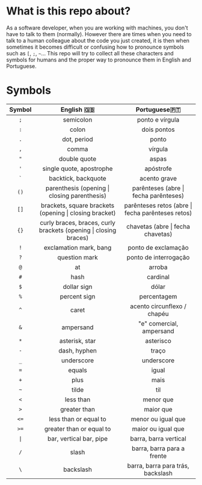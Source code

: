 # What is this repo about?

As a software developer, when you are working with machines, you don't have to talk to them (normally). However there are times when you need to talk to a human colleague about the code you just created, it is then when sometimes it becomes difficult or confusing how to pronounce symbols such as `[`, `;`, `~`... This repo will try to collect all these characters and symbols for humans and the proper way to pronounce them in English and Portuguese.

# Symbols

| Symbol   |                            English 🇬🇧                            |                Portuguese🇵🇹               |
| :------: | :--------------------------------------------------------------: | :---------------------------------------: |
|   `;`    |                            semicolon                             |               ponto e vírgula             |
|   `:`    |                              colon                               |                dois pontos                |
|   `.`    |                           dot, period                            |                   ponto                   |
|   `,`    |                              comma                               |                   vírgula                 |
|   `"`    |                           double quote                           |                   aspas                   |
|   `'`    |                     single quote, apostrophe                     |                  apóstrofe                |
|   `` ` ``  |                       backtick, backquote                      |                  acento grave             |
|   `()`   |           parenthesis (opening \| closing parenthesis)           |   parênteses (abre \| fecha parênteses)   |
|   `[]`   |      brackets, square brackets (opening \| closing bracket)      |parênteses retos (abre \| fecha parênteses retos)|
|   `{}`   | curly braces, braces, curly brackets (opening \| closing braces) |       chavetas (abre \| fecha chavetas)       |
|   `!`    |                      exclamation mark, bang                       | ponto de exclamação |
|   `?`    |                          question mark                           |         ponto de interrogação          |
|   `@`    |                                at                                |                  arroba                   |
|   `#`    |                               hash                               |                cardinal                  |
|   `$`    |                           dollar sign                            |                   dólar                   |
|   `%`    |                           percent sign                           |                percentagem                 |
|   `^`    |                              caret                               |            acento circunflexo / chapéu             |
|   `&`    |                            ampersand                             |                 "e" comercial, ampersand                 |
|   `*`    |                         asterisk, star                           |                 asterisco                 |
|   `-`    |                           dash, hyphen                           |                   traço                   |
|   `_`    |                            underscore                            |                underscore                 |
|   `=`    |                              equals                              |                    igual                  |
|   `+`    |                               plus                               |                    mais                   |
|   `~`    |                              tilde                               |                    til                    |
|   `<`    |                            less than                             |                 menor que                 |
|   `>`    |                           greater than                           |                 maior que                 |
|   `<=`   |                      less than or equal to                       |             menor ou igual que            |
|   `>=`   |                     greater than or equal to                     |             maior ou igual que            |
|   <code>&#124;</code>    |                     bar, vertical bar, pipe                      |           barra, barra vertical           |
|   `/`    |                              slash                               |              barra, barra para a frente                 |
|   `\`    |                            backslash                             |              barra, barra para trás, backslash             |
